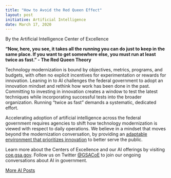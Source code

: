 ```yaml
---
title: "How to Avoid the Red Queen Effect"
layout: post
initiative: Artificial Intelligence
date: March 17, 2020
---
```

By the Artificial Intelligence Center of Excellence

**“Now, here, you see, it takes all the running you can do just to keep in the same place. If you want to get somewhere else, you
must run at least twice as fast.” - The Red Queen Theory**

Technology modernization is bound by objectives, metrics, programs, and budgets, with often no explicit incentives for experimentation 
or rewards for innovation. Leaning in to AI challenges the federal government to adopt an innovation mindset and rethink how 
work has been done in the past. Committing to  investing in innovation creates a window to test the latest techniques while 
incorporating successful tests into the broader organization. Running “twice as fast” demands a systematic, dedicated effort.
 
Accelerating adoption of artificial intelligence across the federal government requires agencies to shift how technology modernization
is viewed with respect to daily operations. We believe in a mindset that moves beyond the modernization conversation, by providing 
an <a href="https://www.gsa.gov/blog/2020/02/20/moving-beyond-modernization-adapt-to-better-serve-the-public">adaptable environment that prioritizes innovation</a> to better serve the public.

Learn more about the Centers of Excellence and our AI offerings by visiting <a href="https://coe.gsa.gov/">coe.gsa.gov</a>. Follow us on Twitter <a href="https://twitter.com/GSACoE">@GSACoE</a> to join our ongoing conversations about AI in government.

<a href="{{site.baseurl}}/coe/artificial-intelligence.html#coe-updates" class="usa-button">More AI Posts</a>
